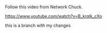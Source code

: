 Follow this video from Network Chuck.

https://www.youtube.com/watch?v=B_krqlk_cXo

this is a branch with my changes
